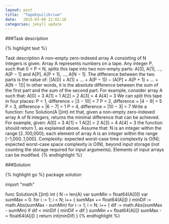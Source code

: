 ```yaml
---
layout: post
title:  "TapeEquilibrium"
date:   2015-03-08 22:02:18
categories: jekyll update
---
```


###Task description

{% highlight text %}

Task description
A non-empty zero-indexed array A consisting of N integers is given. Array A represents numbers on a tape.
Any integer P, such that 0 < P < N, splits this tape into two non-empty parts: A[0], A[1], ..., A[P − 1] and A[P], A[P + 1], ..., A[N − 1].
The difference between the two parts is the value of: |(A[0] + A[1] + ... + A[P − 1]) − (A[P] + A[P + 1] + ... + A[N − 1])|
In other words, it is the absolute difference between the sum of the first part and the sum of the second part.
For example, consider array A such that:
  A[0] = 3
  A[1] = 1
  A[2] = 2
  A[3] = 4
  A[4] = 3
We can split this tape in four places:
P = 1, difference = |3 − 10| = 7 
P = 2, difference = |4 − 9| = 5 
P = 3, difference = |6 − 7| = 1 
P = 4, difference = |10 − 3| = 7 
Write a function:
func Solution(A []int) int
that, given a non-empty zero-indexed array A of N integers, returns the minimal difference that can be achieved.
For example, given:
  A[0] = 3
  A[1] = 1
  A[2] = 2
  A[3] = 4
  A[4] = 3
the function should return 1, as explained above.
Assume that:
N is an integer within the range [2..100,000];
each element of array A is an integer within the range [−1,000..1,000].
Complexity:
expected worst-case time complexity is O(N);
expected worst-case space complexity is O(N), beyond input storage (not counting the storage required for input arguments).
Elements of input arrays can be modified.
{% endhighlight %}

###Solution

{% highlight go %}
package solution

import "math"

func Solution(A []int) int {
    N := len(A)
    var sumMin = float64(A[0])
    var sumMax = 0.
    for i := 1; i < N; i++ {
        sumMax += float64(A[i])
    }
    minDif := math.Abs(sumMax - sumMin)
    for i := 1; i < N; i++ {
        dif := math.Abs(sumMax - sumMin)
        if dif < minDif {
            minDif = dif
        }
        sumMin += float64(A[i])
        sumMax -= float64(A[i])
    }
    return int(minDif)
}
{% endhighlight %}